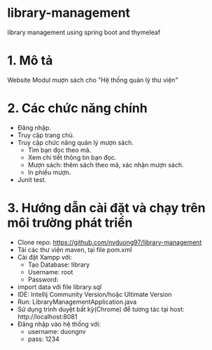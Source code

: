 # library-management
library management using spring boot and thymeleaf

# 1. Mô tả
Website Modul mượn sách cho "Hệ thống quản lý thư viện"
# 2. Các chức năng chính
- Đăng nhập.
- Truy cập trang chủ.
- Truy cập chức năng quản lý mượn sách.
  - Tìm bạn đọc theo mã.
  - Xem chi tiết thông tin bạn đọc.
  - Mượn sách: thêm sách theo mã, xác nhận mượn sách.
  - In phiếu mượn.
- Junit test.
# 3. Hướng dẫn cài đặt và chạy trên môi trường phát triển
- Clone repo: https://github.com/nvduong97/library-management
- Tải các thư viện maven, tại file pom.xml
- Cài đặt Xampp với:
  - Tạo Database: library
  - Username: root
  - Password:
- import data với file library.sql
- IDE: Intellij Community Version/hoặc Ultimate Version
- Run: LibraryManagementApplication.java
- Sử dụng trình duyệt bất kỳ(Chrome) để tương tác tại host: http://localhost:8081
- Đăng nhập vào hệ thống với: 
  - username: duongnv
  - pass: 1234

